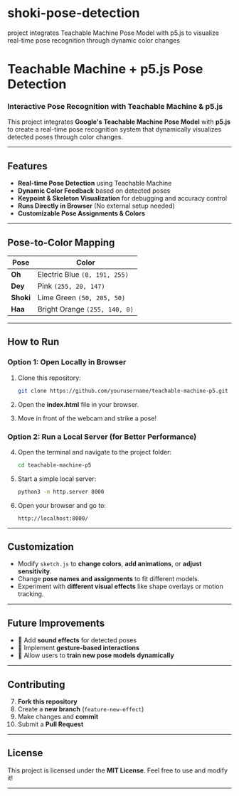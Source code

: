 # shoki-pose-detection
project integrates Teachable Machine Pose Model with p5.js to visualize real-time pose recognition through dynamic color changes
# Teachable Machine + p5.js Pose Detection

### Interactive Pose Recognition with Teachable Machine & p5.js

This project integrates **Google's Teachable Machine Pose Model** with **p5.js** to create a real-time pose recognition system that dynamically visualizes detected poses through color changes. 

---

## Features

- **Real-time Pose Detection** using Teachable Machine
- **Dynamic Color Feedback** based on detected poses
- **Keypoint & Skeleton Visualization** for debugging and accuracy control
- **Runs Directly in Browser** (No external setup needed)
- **Customizable Pose Assignments & Colors**

---

## Pose-to-Color Mapping

| Pose      | Color                         |
| --------- | ----------------------------- |
| **Oh**    | Electric Blue `(0, 191, 255)` |
| **Dey**   | Pink `(255, 20, 147)`         |
| **Shoki** | Lime Green `(50, 205, 50)`    |
| **Haa**   | Bright Orange `(255, 140, 0)` |

---

## How to Run

### **Option 1: Open Locally in Browser**

1. Clone this repository:
    
    ```bash
    git clone https://github.com/yourusername/teachable-machine-p5.git
    ```
    
2. Open the **index.html** file in your browser.
3. Move in front of the webcam and strike a pose!

### **Option 2: Run a Local Server (for Better Performance)**

4. Open the terminal and navigate to the project folder:
    
    ```bash
    cd teachable-machine-p5
    ```
    
5. Start a simple local server:
    
    ```bash
    python3 -m http.server 8000
    ```
    
6. Open your browser and go to:
    
    ```
    http://localhost:8000/
    ```
    

---

## Customization

- Modify `sketch.js` to **change colors**, **add animations**, or **adjust sensitivity**.
- Change **pose names and assignments** to fit different models.
- Experiment with **different visual effects** like shape overlays or motion tracking.

---

## Future Improvements

- 🔹 Add **sound effects** for detected poses
- 🔹 Implement **gesture-based interactions**
- 🔹 Allow users to **train new pose models dynamically**

---

## Contributing

7. **Fork this repository**
8. Create a **new branch** (`feature-new-effect`)
9. Make changes and **commit**
10. Submit a **Pull Request** 

---

## License

This project is licensed under the **MIT License**. Feel free to use and modify it!

---

